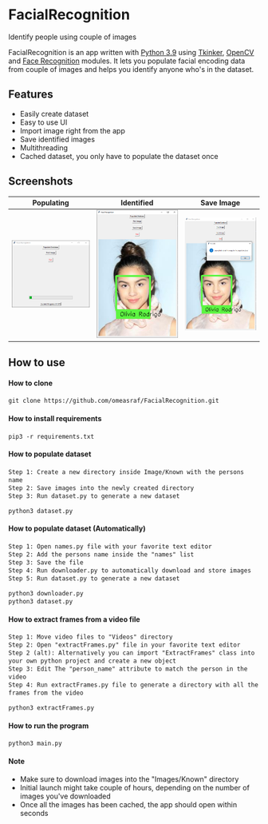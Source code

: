 # FacialRecognition
Identify people using couple of images

FacialRecognition is an app written with [Python 3.9](https://www.python.org/) using [Tkinker](https://docs.python.org/3/library/tkinter.html), [OpenCV](https://opencv.org/) and [Face Recognition](https://github.com/ageitgey/face_recognition) modules. It lets you populate facial encoding data from couple of images and helps you identify anyone who's in the dataset.

## Features
* Easily create dataset
* Easy to use UI
* Import image right from the app
* Save identified images
* Multithreading
* Cached dataset, you only have to populate the dataset once

## Screenshots
| Populating | Identified | Save Image |
| --- | ----------- | ----------- |
| <img src="Screenshots/populating.PNG"> | <img src="Screenshots/matched.PNG"> | <img src="Screenshots/save.PNG"> |

## How to use

#### How to clone
```dsconfig
git clone https://github.com/omeasraf/FacialRecognition.git
```

#### How to install requirements
```dsconfig
pip3 -r requirements.txt
```

#### How to populate dataset
```dsconfig
Step 1: Create a new directory inside Image/Known with the persons name
Step 2: Save images into the newly created directory
Step 3: Run dataset.py to generate a new dataset
```
```dsconfig
python3 dataset.py
```

#### How to populate dataset (Automatically)
```dsconfig
Step 1: Open names.py file with your favorite text editor
Step 2: Add the persons name inside the "names" list
Step 3: Save the file
Step 4: Run downloader.py to automatically download and store images
Step 5: Run dataset.py to generate a new dataset
```
```dsconfig
python3 downloader.py
python3 dataset.py
```

#### How to extract frames from a video file
```dsconfig
Step 1: Move video files to "Videos" directory
Step 2: Open "extractFrames.py" file in your favorite text editor
Step 2 (alt): Alternatively you can import "ExtractFrames" class into your own python project and create a new object
Step 3: Edit The "person_name" attribute to match the person in the video
Step 4: Run extractFrames.py file to generate a directory with all the frames from the video
```
```dsconfig
python3 extractFrames.py
```

#### How to run the program
```dsconfig
python3 main.py
```

#### Note
* Make sure to download images into the "Images/Known" directory
* Initial launch might take couple of hours, depending on the number of images you've downloaded
* Once all the images has been cached, the app should open within seconds

